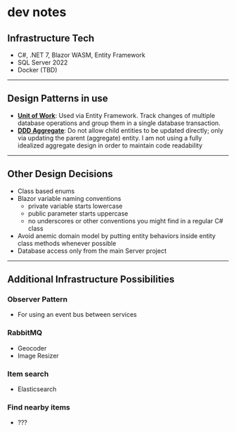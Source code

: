 # dev notes

## Infrastructure Tech
- C#, .NET 7, Blazor WASM, Entity Framework
- SQL Server 2022
- Docker (TBD)

---

## Design Patterns in use
- __[Unit of Work](https://martinfowler.com/eaaCatalog/unitOfWork.html)__: Used via Entity Framework. Track changes of multiple database operations and group them in a single database transaction.
- __[DDD Aggregate](https://martinfowler.com/bliki/DDD_Aggregate.html)__: Do not allow child entities to be updated directly; only via updating the parent (aggregate) entity. I am not using a fully idealized aggregate design in order to maintain code readability 

---

## Other Design Decisions
- Class based enums
- Blazor variable naming conventions
  - private variable starts lowercase
  - public parameter starts uppercase
  - no underscores or other conventions you might find in a regular C# class
- Avoid anemic domain model by putting entity behaviors inside entity class methods whenever possible
- Database access only from the main Server project

---

## Additional Infrastructure Possibilities

### Observer Pattern
- For using an event bus between services

### RabbitMQ
- Geocoder
- Image Resizer

### Item search
- Elasticsearch

### Find nearby items
- ???